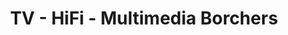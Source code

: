 ---
title: "TV - HiFi - Multimedia Borchers"
url: /emden/tv-hifi-multimedia-borchers/
shop: Elektronik
---